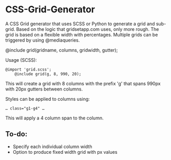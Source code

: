 CSS-Grid-Generator
==================

A CSS Grid generator that uses SCSS or Python to generate a grid and sub-grid. Based on the logic that gridsetapp.com uses, only more rough. The grid is based on a flexible width with percentages. Multiple grids can be triggered by using @mediaqueries.

@include grid(gridname, columns, gridwidth, gutter);

Usage (SCSS):

    @import 'grid.scss';
		@include grid(g, 8, 990, 20);

This will create a grid with 8 columns with the prefix 'g' that spans 990px with 20px gutters between columns.

Styles can be applied to columns using:
    
    … class="g1-g4" …

This will apply a 4 column span to the column.

To-do:
------

-    Specify each individual column width
-    Option to produce fixed width grid with px values
